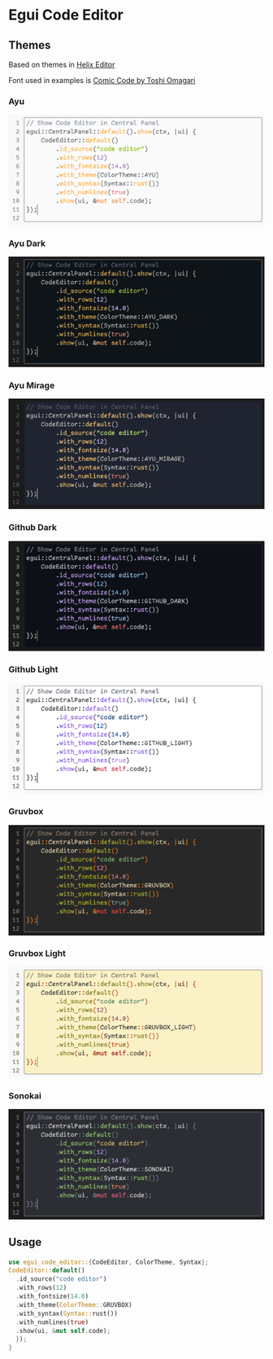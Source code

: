 # Egui Code Editor

## Themes

Based on themes in [Helix Editor](https://github.com/helix-editor/helix)

Font used in examples is [Comic Code by Toshi Omagari](https://tosche.net/fonts/comic-code)

### Ayu
![Ayu](/screenshots/ayu.png)

### Ayu Dark
![Ayu Dark](/screenshots/ayu_dark.png)

### Ayu Mirage
![Ayu Mirage](/screenshots/ayu_mirage.png)

### Github Dark
![Github Dark](/screenshots/github_dark.png)

### Github Light
![Github Light](/screenshots/github_light.png)

### Gruvbox
![Gruvbox](/screenshots/gruvbox.png)

### Gruvbox Light
![Gruvbox Light](/screenshots/gruvbox_light.png)

### Sonokai
![Sonokai](/screenshots/sonokai.png)


## Usage

```rust
use egui_code_editor::{CodeEditor, ColorTheme, Syntax};
CodeEditor::default()
  .id_source("code editor")
  .with_rows(12)
  .with_fontsize(14.0)
  .with_theme(ColorTheme::GRUVBOX)
  .with_syntax(Syntax::rust())
  .with_numlines(true)
  .show(ui, &mut self.code);
  });
}
